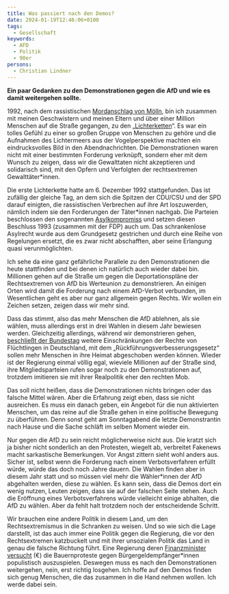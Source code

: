 ```yaml
---
title: Was passiert nach den Demos?
date: 2024-01-19T12:46:06+0100
tags:
  - Gesellschaft
keywords:
  - AFD
  - Politik
  - 90er
persons:
  - Christian Lindner
---
```


**Ein paar Gedanken zu den Demonstrationen gegen die AfD und wie es damit weitergehen sollte.** 

1992, nach dem rassistischen [Mordanschlag von Mölln](https://de.m.wikipedia.org/wiki/Mordanschlag_von_M%C3%B6lln), bin ich zusammen mit meinen Geschwistern und meinen Eltern und über einer Million Menschen auf die Straße gegangen, zu den „[Lichterketten](https://de.wikipedia.org/wiki/Lichterkette_(Demonstration))“. Es war ein tolles Gefühl zu einer so großen Gruppe von Menschen zu gehöre und die Aufnahmen des Lichtermeers aus der Vogelperspektive machten ein eindrucksvolles Bild in den Abendnachrichten. Die Demonstrationen waren nicht mit einer bestimmten Forderung verknüpft, sondern eher mit dem Wunsch zu zeigen, dass wir die Gewalttaten nicht akzeptieren und solidarisch sind, mit den Opfern und Verfolgten der rechtsextremen Gewalttäter\*innen. 

Die erste Lichterkette hatte am 6. Dezember 1992 stattgefunden. Das ist zufällig der gleiche Tag, an dem sich die Spitzen der CDU/CSU und der SPD darauf einigten, die rassistischen Verbrechen auf ihre Art loszuwerden, nämlich indem sie den Forderungen der Täter\*innen nachgab. Die Parteien beschlossen den sogenannten [Asylkompromiss](https://de.wikipedia.org/wiki/Asylkompromiss) und setzen diesen Beschluss 1993 (zusammen mit der FDP) auch um. Das schrankenlose Asylrecht wurde aus dem Grundgesetz gestrichen und durch eine Reihe von Regelungen ersetzt, die es zwar nicht abschafften, aber seine Erlangung quasi verunmöglichten.

Ich sehe da eine ganz gefährliche Parallele zu den Demonstrationen die heute stattfinden und bei denen ich natürlich auch wieder dabei bin. Millionen gehen auf die Straße um gegen die Deportationspläne der Rechtsextremen von AfD bis Werteunion zu demonstrieren. An einigen Orten wird damit die Forderung nach einem AfD-Verbot verbunden, im Wesentlichen geht es aber nur ganz allgemein gegen Rechts. Wir wollen ein Zeichen setzen, zeigen dass wir mehr sind. 

Dass das stimmt, also das mehr Menschen die AfD ablehnen, als sie wählen, muss allerdings erst in drei Wahlen in diesem Jahr bewiesen werden. Gleichzeitig allerdings, während wir demonstrieren gehen, [beschließt der Bundestag](https://www.zeit.de/politik/deutschland/2024-01/bundestag-beschliesst-gesetz-fuer-vereinfachte-abschiebungen) weitere Einschränkungen der Rechte von Flüchtlingen in Deutschland, mit dem „Rückführungsverbesserungsgesetz“ sollen mehr Menschen in ihre Heimat abgeschoben werden können. Wieder ist der Regierung einmal völlig egal, wieviele Millionen auf der Straße sind, ihre Mitgliedsparteien rufen sogar noch zu den Demonstrationen auf, trotzdem imitieren sie mit ihrer Realpolitik eher den rechten Mob. 

Das soll nicht heißen, dass die Demonstrationen nichts bringen oder das falsche Mittel wären. Aber die Erfahrung zeigt eben, dass sie nicht ausreichen. Es muss ein danach geben, ein Angebot für die nun aktivierten Menschen, um das reine auf die Straße gehen in eine politische Bewegung zu überführen. Denn sonst geht am Sonntagabend die letzte Demonstrantin nach Hause und die Sache schläft im selben Moment wieder ein. 

Nur gegen die AfD zu sein reicht möglicherweise nicht aus. Die kratzt sich ja bisher nicht sonderlich an den Protesten, wiegelt ab, verbreitet Fakenews macht sarkastische Bemerkungen. Vor Angst zittern sieht wohl anders aus. Sicher ist, selbst wenn die Forderung nach einem Verbotsverfahren erfüllt würde, würde das doch noch Jahre dauern. Die Wahlen finden aber in diesem Jahr statt und so müssen viel mehr die Wähler\*innen der AfD abgehalten werden, diese zu wählen. Es kann sein, dass die Demos dort ein wenig nutzen, Leuten zeigen, dass sie auf der falschen Seite stehen. Auch die Eröffnung eines Verbotsverfahrens würde vielleicht einige abhalten, die AfD zu wählen. Aber da fehlt halt trotzdem noch der entscheidende Schritt. 

Wir brauchen eine andere Politik in diesem Land, um den Rechtsextremismus in die Schranken zu weisen. Und so wie sich die Lage darstellt, ist das auch immer eine Politik gegen die Regierung, die vor den Rechtsextremen katzbuckelt und mit ihrer unsozialen Politik das Land in genau die falsche Richtung führt. Eine Regierung deren [Finanzminister versucht](https://www.zeit.de/politik/deutschland/2024-01/christian-lindner-bauernproteste-rede-karriere-fdp) (€) die Bauernproteste gegen Bürgergeldempfänger\*innen populistisch auszuspielen. Deswegen muss es nach den Demonstrationen weitergehen, nein, erst richtig losgehen. Ich hoffe auf den Demos finden sich genug Menschen, die das zusammen in die Hand nehmen wollen. Ich werde dabei sein. 

